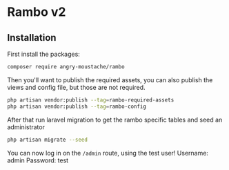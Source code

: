 # Rambo v2

## Installation

First install the packages:

```bash
composer require angry-moustache/rambo
```

Then you'll want to publish the required assets, you can also publish the views and config file, but those are not required.

```bash
php artisan vendor:publish --tag=rambo-required-assets
php artisan vendor:publish --tag=rambo-config
```

After that run laravel migration to get the rambo specific tables and seed an administrator

```bash
php artisan migrate --seed
```

You can now log in on the `/admin` route, using the test user!
Username: admin
Password: test
